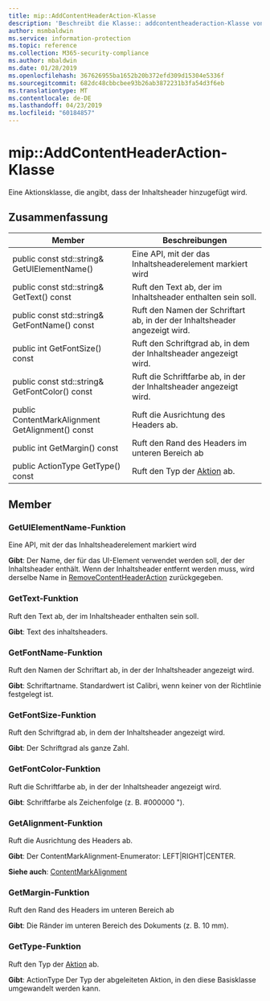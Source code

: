```yaml
---
title: mip::AddContentHeaderAction-Klasse
description: 'Beschreibt die Klasse:: addcontentheaderaction-Klasse von der Microsoft Information Protection (MIP) SDK.'
author: msmbaldwin
ms.service: information-protection
ms.topic: reference
ms.collection: M365-security-compliance
ms.author: mbaldwin
ms.date: 01/28/2019
ms.openlocfilehash: 367626955ba1652b20b372efd309d15304e5336f
ms.sourcegitcommit: 682dc48cbbcbee93b26ab3872231b3fa54d3f6eb
ms.translationtype: MT
ms.contentlocale: de-DE
ms.lasthandoff: 04/23/2019
ms.locfileid: "60184857"
---
```

# <a name="class-mipaddcontentheaderaction"></a>mip::AddContentHeaderAction-Klasse 
Eine Aktionsklasse, die angibt, dass der Inhaltsheader hinzugefügt wird.
  
## <a name="summary"></a>Zusammenfassung
 Member                        | Beschreibungen                                
--------------------------------|---------------------------------------------
public const std::string& GetUIElementName()  |  Eine API, mit der das Inhaltsheaderelement markiert wird
public const std::string& GetText() const  |  Ruft den Text ab, der im Inhaltsheader enthalten sein soll.
public const std::string& GetFontName() const  |  Ruft den Namen der Schriftart ab, in der der Inhaltsheader angezeigt wird.
public int GetFontSize() const  |  Ruft den Schriftgrad ab, in dem der Inhaltsheader angezeigt wird.
public const std::string& GetFontColor() const  |  Ruft die Schriftfarbe ab, in der der Inhaltsheader angezeigt wird.
public ContentMarkAlignment GetAlignment() const  |  Ruft die Ausrichtung des Headers ab.
public int GetMargin() const  |  Ruft den Rand des Headers im unteren Bereich ab
public ActionType GetType() const  |  Ruft den Typ der [Aktion](class_mip_action.md) ab.

## <a name="members"></a>Member
  
### <a name="getuielementname-function"></a>GetUIElementName-Funktion
Eine API, mit der das Inhaltsheaderelement markiert wird

  
**Gibt**: Der Name, der für das UI-Element verwendet werden soll, der der Inhaltsheader enthält. Wenn der Inhaltsheader entfernt werden muss, wird derselbe Name in [RemoveContentHeaderAction](class_mip_removecontentheaderaction.md) zurückgegeben.
  
### <a name="gettext-function"></a>GetText-Funktion
Ruft den Text ab, der im Inhaltsheader enthalten sein soll.

  
**Gibt**: Text des inhaltsheaders.
  
### <a name="getfontname-function"></a>GetFontName-Funktion
Ruft den Namen der Schriftart ab, in der der Inhaltsheader angezeigt wird.

  
**Gibt**: Schriftartname. Standardwert ist Calibri, wenn keiner von der Richtlinie festgelegt ist.
  
### <a name="getfontsize-function"></a>GetFontSize-Funktion
Ruft den Schriftgrad ab, in dem der Inhaltsheader angezeigt wird.

  
**Gibt**: Der Schriftgrad als ganze Zahl.
  
### <a name="getfontcolor-function"></a>GetFontColor-Funktion
Ruft die Schriftfarbe ab, in der der Inhaltsheader angezeigt wird.

  
**Gibt**: Schriftfarbe als Zeichenfolge (z. B. #000000 ").
  
### <a name="getalignment-function"></a>GetAlignment-Funktion
Ruft die Ausrichtung des Headers ab.

  
**Gibt**: Der ContentMarkAlignment-Enumerator: LEFT|RIGHT|CENTER. 
  
**Siehe auch**: [ContentMarkAlignment](mip-enums-and-structs.md#contentmarkalignment)
  
### <a name="getmargin-function"></a>GetMargin-Funktion
Ruft den Rand des Headers im unteren Bereich ab

  
**Gibt**: Die Ränder im unteren Bereich des Dokuments (z. B. 10 mm).

### <a name="gettype-function"></a>GetType-Funktion
Ruft den Typ der [Aktion](class_mip_action.md) ab.

  
**Gibt**: ActionType Der Typ der abgeleiteten Aktion, in den diese Basisklasse umgewandelt werden kann.